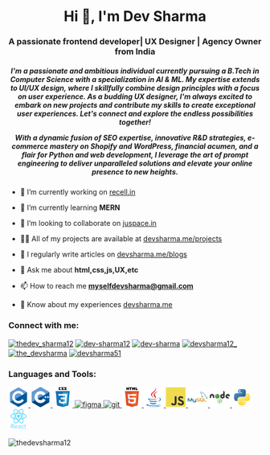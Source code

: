 <h1 align="center">Hi 👋, I'm Dev Sharma</h1>
<h3 align="center">A passionate frontend developer| UX Designer | Agency Owner from India</h3>
<h5 align="center">I'm a passionate and ambitious individual currently pursuing a B.Tech in Computer Science with a specialization in AI & ML. My expertise extends to UI/UX design, where I skillfully combine design principles with a focus on user experience. As a budding UX designer, I'm always excited to embark on new projects and contribute my skills to create exceptional user experiences. Let's connect and explore the endless possibilities together! <br>

With a dynamic fusion of SEO expertise, innovative R&D strategies, e-commerce mastery on Shopify and WordPress, financial acumen, and a flair for Python and web development, I leverage the art of prompt engineering to deliver unparalleled solutions and elevate your online presence to new heights.</h5>



- 🔭 I’m currently working on [recell.in](recell.in)

- 🌱 I’m currently learning **MERN**

- 👯 I’m looking to collaborate on [juspace.in](juspace.in)

- 👨‍💻 All of my projects are available at [devsharma.me/projects](devsharma.me/projects)

- 📝 I regularly write articles on [devsharma.me/blogs](devsharma.me/blogs)

- 💬 Ask me about **html,css,js,UX,etc**

- 📫 How to reach me **myselfdevsharma@gmail.com**

- 📄 Know about my experiences [devsharma.me](devsharma.me)

<h3 align="left">Connect with me:</h3>
<p align="left">
<a href="https://twitter.com/thedev_sharma12" target="blank"><img align="center" src="https://raw.githubusercontent.com/rahuldkjain/github-profile-readme-generator/master/src/images/icons/Social/twitter.svg" alt="thedev_sharma12" height="30" width="40" /></a>
<a href="https://linkedin.com/in/dev-sharma12" target="blank"><img align="center" src="https://raw.githubusercontent.com/rahuldkjain/github-profile-readme-generator/master/src/images/icons/Social/linked-in-alt.svg" alt="dev-sharma12" height="30" width="40" /></a>
<a href="https://stackoverflow.com/users/dev-sharma" target="blank"><img align="center" src="https://raw.githubusercontent.com/rahuldkjain/github-profile-readme-generator/master/src/images/icons/Social/stack-overflow.svg" alt="dev-sharma" height="30" width="40" /></a>
<a href="https://instagram.com/devsharma12_" target="blank"><img align="center" src="https://raw.githubusercontent.com/rahuldkjain/github-profile-readme-generator/master/src/images/icons/Social/instagram.svg" alt="devsharma12_" height="30" width="40" /></a>
<a href="https://dribbble.com/the_devsharma" target="blank"><img align="center" src="https://raw.githubusercontent.com/rahuldkjain/github-profile-readme-generator/master/src/images/icons/Social/dribbble.svg" alt="the_devsharma" height="30" width="40" /></a>
<a href="https://www.behance.net/devsharma51" target="blank"><img align="center" src="https://raw.githubusercontent.com/rahuldkjain/github-profile-readme-generator/master/src/images/icons/Social/behance.svg" alt="devsharma51" height="30" width="40" /></a>
</p>

<h3 align="left">Languages and Tools:</h3>
<p align="left"> <a href="https://www.cprogramming.com/" target="_blank" rel="noreferrer"> <img src="https://raw.githubusercontent.com/devicons/devicon/master/icons/c/c-original.svg" alt="c" width="40" height="40"/> </a> <a href="https://www.w3schools.com/cpp/" target="_blank" rel="noreferrer"> <img src="https://raw.githubusercontent.com/devicons/devicon/master/icons/cplusplus/cplusplus-original.svg" alt="cplusplus" width="40" height="40"/> </a> <a href="https://www.w3schools.com/css/" target="_blank" rel="noreferrer"> <img src="https://raw.githubusercontent.com/devicons/devicon/master/icons/css3/css3-original-wordmark.svg" alt="css3" width="40" height="40"/> </a> <a href="https://www.figma.com/" target="_blank" rel="noreferrer"> <img src="https://www.vectorlogo.zone/logos/figma/figma-icon.svg" alt="figma" width="40" height="40"/> </a> <a href="https://git-scm.com/" target="_blank" rel="noreferrer"> <img src="https://www.vectorlogo.zone/logos/git-scm/git-scm-icon.svg" alt="git" width="40" height="40"/> </a> <a href="https://www.w3.org/html/" target="_blank" rel="noreferrer"> <img src="https://raw.githubusercontent.com/devicons/devicon/master/icons/html5/html5-original-wordmark.svg" alt="html5" width="40" height="40"/> </a> <a href="https://www.java.com" target="_blank" rel="noreferrer"> <img src="https://raw.githubusercontent.com/devicons/devicon/master/icons/java/java-original.svg" alt="java" width="40" height="40"/> </a> <a href="https://developer.mozilla.org/en-US/docs/Web/JavaScript" target="_blank" rel="noreferrer"> <img src="https://raw.githubusercontent.com/devicons/devicon/master/icons/javascript/javascript-original.svg" alt="javascript" width="40" height="40"/> </a> <a href="https://www.mysql.com/" target="_blank" rel="noreferrer"> <img src="https://raw.githubusercontent.com/devicons/devicon/master/icons/mysql/mysql-original-wordmark.svg" alt="mysql" width="40" height="40"/> </a> <a href="https://nodejs.org" target="_blank" rel="noreferrer"> <img src="https://raw.githubusercontent.com/devicons/devicon/master/icons/nodejs/nodejs-original-wordmark.svg" alt="nodejs" width="40" height="40"/> </a> <a href="https://www.python.org" target="_blank" rel="noreferrer"> <img src="https://raw.githubusercontent.com/devicons/devicon/master/icons/python/python-original.svg" alt="python" width="40" height="40"/> </a> <a href="https://reactjs.org/" target="_blank" rel="noreferrer"> <img src="https://raw.githubusercontent.com/devicons/devicon/master/icons/react/react-original-wordmark.svg" alt="react" width="40" height="40"/> </a> </p>

<p><img align="center" src="https://github-readme-stats.vercel.app/api/top-langs?username=thedevsharma12&show_icons=true&locale=en&layout=compact" alt="thedevsharma12" /></p>

